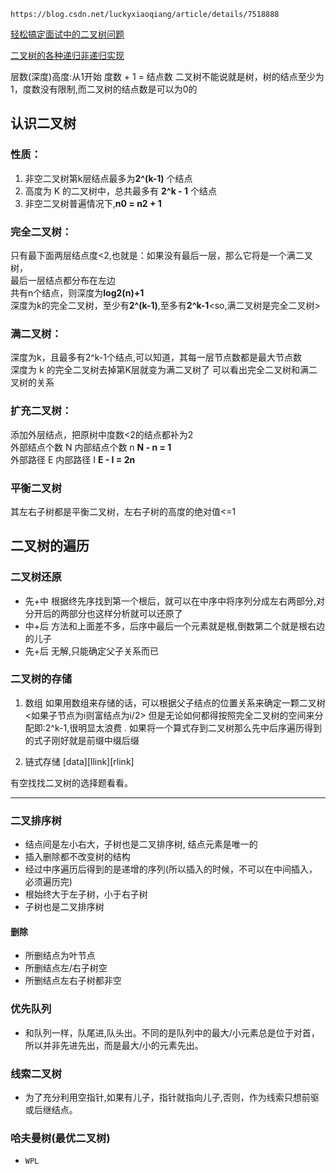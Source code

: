 
    https://blog.csdn.net/luckyxiaoqiang/article/details/7518888

[轻松搞定面试中的二叉树问题](https://blog.csdn.net/luckyxiaoqiang/article/details/7518888)

[二叉树的各种递归非递归实现](http://blog.csdn.net/beitiandijun/article/category/1298621)


层数(深度)高度:从1开始
度数 + 1 = 结点数
二叉树不能说就是树，树的结点至少为1，度数没有限制,而二叉树的结点数是可以为0的
## 认识二叉树
### 性质：
   1. 非空二叉树第k层结点最多为**2^(k-1)** 个结点
   2. 高度为 K 的二叉树中，总共最多有 **2^k - 1** 个结点
   3. 非空二叉树普遍情况下,**n0 = n2 + 1**

### 完全二叉树：
   只有最下面两层结点度<2,也就是：如果没有最后一层，那么它将是一个满二叉树，</br>
   最后一层结点都分布在左边</br>
   共有n个结点，则深度为**log2(n)+1**</br>
   深度为k的完全二叉树，至少有**2^(k-1)**,至多有**2^k-1**<so,满二叉树是完全二叉树>

### 满二叉树：
   深度为k，且最多有2^k-1个结点,可以知道，其每一层节点数都是最大节点数</br>
   深度为 k 的完全二叉树去掉第K层就变为满二叉树了
       可以看出完全二叉树和满二叉树的关系

### 扩充二叉树：
   添加外层结点，把原树中度数<2的结点都补为2</br>
   外部结点个数 N 内部结点个数 n     **N - n = 1**</br>
   外部路径 E 内部路径 I             **E - I = 2n**</br>

### 平衡二叉树
   其左右子树都是平衡二叉树，左右子树的高度的绝对值<=1


## 二叉树的遍历

### 二叉树还原
* 先+中
    根据终先序找到第一个根后，就可以在中序中将序列分成左右两部分,对分开后的两部分也这样分析就可以还原了
* 中+后
    方法和上面差不多，后序中最后一个元素就是根,倒数第二个就是根右边的儿子
* 先+后
   无解,只能确定父子关系而已

### 二叉树的存储
1. 数组
   如果用数组来存储的话，可以根据父子结点的位置关系来确定一颗二叉树<如果子节点为i则富结点为i/2>
   但是无论如何都得按照完全二叉树的空间来分配即:2^k-1,很明显太浪费
   . 如果将一个算式存到二叉树那么先中后序遍历得到的式子刚好就是前缀中缀后缀

2. 链式存储
   [data][llink][rlink]

有空找找二叉树的选择题看看。

***

### 二叉排序树
* 结点间是左小右大，子树也是二叉排序树, 结点元素是唯一的
* 插入删除都不改变树的结构
* 经过中序遍历后得到的是递增的序列(所以插入的时候，不可以在中间插入，必须遍历完)
* 根始终大于左子树，小于右子树
* 子树也是二叉排序树

#### 删除
* 所删结点为叶节点
* 所删结点左/右子树空
* 所删结点左右子树都非空

### 优先队列
- 和队列一样，队尾进,队头出。不同的是队列中的最大/小元素总是位于对首，所以并非先进先出，而是最大/小的元素先出。

### 线索二叉树
* 为了充分利用空指针,如果有儿子，指针就指向儿子,否则，作为线索只想前驱或后继结点。

### 哈夫曼树(最优二叉树)
* `WPL`
